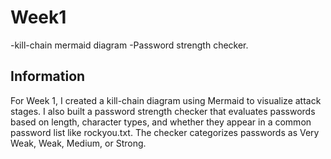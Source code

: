 # Week1

-kill-chain mermaid diagram
-Password strength checker.

## Information

For Week 1, I created a kill-chain diagram using Mermaid to visualize attack stages. I also built a password strength checker that evaluates passwords based on length, character types, and whether they appear in a common password list like rockyou.txt. The checker categorizes passwords as Very Weak, Weak, Medium, or Strong.

